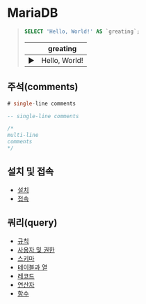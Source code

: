 # MariaDB

> ```sql
> SELECT 'Hello, World!' AS `greating`;
> ```
>
> ||greating|
> |---|---|
> |▶|Hello, World!|

## 주석(comments)

```sql
# single-line comments

-- single-line comments

/*
multi-line
comments
*/
```

## 설치 및 접속

- [설치](./mariadb/install.md)
- [접속](./mariadb/connect.md)

## 쿼리(query)

- [규칙](./mariadb/convention.md)
- [사용자 및 권한](./mariadb/user_and_privilege.md)
- [스키마](./mariadb/schema.md)
- [테이블과 열](./mariadb/table_and_column.md)
- [레코드](./mariadb/record.md)
- [연산자](./mariadb/operator.md)
- [함수](./mariadb/function.md)
